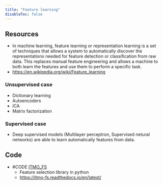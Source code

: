 ```yaml
---
title: "Feature learning"
disableToc: false 
---
```


## Resources
- In machine learning, feature learning or representation learning is a set of techniques that allows a system to automatically discover the representations needed for feature detection or classification from raw data. This replaces manual feature engineering and allows a machine to both learn the features and use them to perform a specific task.
- https://en.wikipedia.org/wiki/Feature_learning

### Unsupervised case
- Dictionary learning
- Autoencoders
- ICA
- Matrix factorization

### Supervised case
- Deep supervised models (Multilayer perceptron, Supervised netural networks) are able to learn automatically features from data.



## Code
- #CODE [ITMO_FS](https://github.com/ctlab/ITMO_FS)
	- Feature selection library in python
	- https://itmo-fs.readthedocs.io/en/latest/